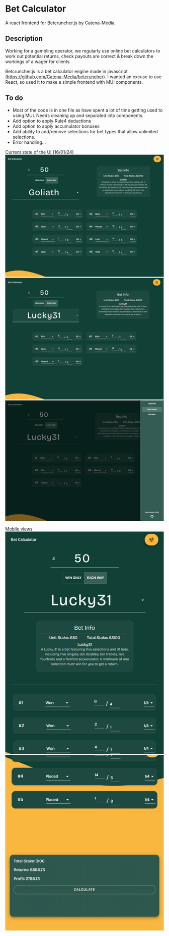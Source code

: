 # Bet Calculator

A react frontend for Betcruncher.js by Catena-Media.


## Description

Working for a gambling operator, we regularly use online bet calculators to work out potential returns, check payouts are correct & break down the workings of a wager for clients. 

Betcruncher.js is a bet calculator engine made in javascript (https://github.com/Catena-Media/betcruncher). I wanted an excuse to use React, so used it to make a simple frontend with MUI components.


## To do

- Most of the code is in one file as have spent a lot of time getting used to using MUI. Needs cleaning up and separated into components.
- Add option to apply Rule4 deductions
- Add option to apply accumulator bonuses
- Add ability to add/remove selections for bet types that allow unlimited selections. 
- Error handling... 

Current state of the UI (16/01/24)
![Alt text](image.png)
![Alt text](image-1.png)
![Alt text](image-2.png)

Mobile views
![Alt text](image-3.png)
![Alt text](image-4.png)
